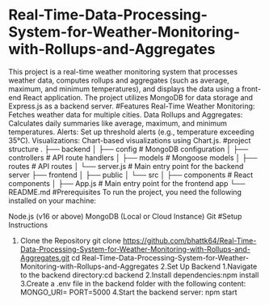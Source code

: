 # Real-Time-Data-Processing-System-for-Weather-Monitoring-with-Rollups-and-Aggregates
This project is a real-time weather monitoring system that processes weather data, computes rollups and aggregates (such as average, maximum, and minimum temperatures), and displays the data using a front-end React application. The project utilizes MongoDB for data storage and Express.js as a backend server.
#Features
Real-Time Weather Monitoring: Fetches weather data for multiple cities.
Data Rollups and Aggregates: Calculates daily summaries like average, maximum, and minimum temperatures.
Alerts: Set up threshold alerts (e.g., temperature exceeding 35°C).
Visualizations: Chart-based visualizations using Chart.js.
#project structure
.
├── backend
│   ├── config          # MongoDB configuration
│   ├── controllers     # API route handlers
│   ├── models          # Mongoose models
│   ├── routes          # API routes
│   └── server.js       # Main entry point for the backend server
├── frontend
│   ├── public
│   └── src
│       ├── components  # React components
│       ├── App.js      # Main entry point for the frontend app
└── README.md
#Prerequisites
To run the project, you need the following installed on your machine:

Node.js (v16 or above)
MongoDB (Local or Cloud Instance)
Git
#Setup Instructions
1. Clone the Repository
git clone https://github.com/bhattk64/Real-Time-Data-Processing-System-for-Weather-Monitoring-with-Rollups-and-Aggregates.git
cd Real-Time-Data-Processing-System-for-Weather-Monitoring-with-Rollups-and-Aggregates
2.Set Up Backend
1.Navigate to the backend directory:cd backend
2.Install dependencies:npm install
3.Create a .env file in the backend folder with the following content:
MONGO_URI=<Your MongoDB URI>
PORT=5000
4.Start the backend server: npm start
